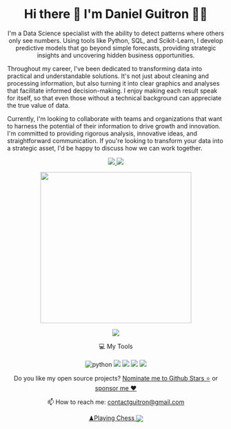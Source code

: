<h1 align='center'>
  Hi there 👋 I'm Daniel Guitron 👨‍💻
</h1>

<p align='center'>
I'm a Data Science specialist with the ability to detect patterns where others only see numbers. Using tools like Python, SQL, and Scikit-Learn, I develop predictive models that go beyond simple forecasts, providing strategic insights and uncovering hidden business opportunities.

Throughout my career, I've been dedicated to transforming data into practical and understandable solutions. It's not just about cleaning and processing information, but also turning it into clear graphics and analyses that facilitate informed decision-making. I enjoy making each result speak for itself, so that even those without a technical background can appreciate the true value of data.

Currently, I'm looking to collaborate with teams and organizations that want to harness the potential of their information to drive growth and innovation. I'm committed to providing rigorous analysis, innovative ideas, and straightforward communication. If you're looking to transform your data into a strategic asset, I'd be happy to discuss how we can work together.
</p>

<p align='center'>
  <a href="https://github.com/sponsors/danngu">
    <img src="https://img.shields.io/badge/sponsor-30363D?style=for-the-badge&logo=GitHub-Sponsors&logoColor=#white" />        
  </a>
  <a href="https://www.linkedin.com/in/danielguitron/">
    <img src="https://img.shields.io/badge/linkedin-%230077B5.svg?&style=for-the-badge&logo=linkedin&logoColor=white" />
  </a>
</p>

<p align='center'>
  <a href="#"><img src="https://github-readme-stats.vercel.app/api?username=dannngu&show_icons=true&count_private=true&theme=city_lights" width="350"></a>
</p>

 <p align='center'>
  <a href='https://pay.blink.sv/danguitron?amount=0&memo=&display=USD'>
     <img src='https://github.com/alexandresanlim/alexandresanlim/assets/5353685/ca997d22-da69-428f-bce6-ce5a3df274cf' />
  </a>
 <p/>

<p align='center'>
  💻 My Tools<br/><br/>
  <img decoding="async" src="https://img.shields.io/badge/Python-3776AB?style=for-the-badge&logo=python&logoColor=white" alt="python"/>
  <img src="https://img.shields.io/badge/Pandas-070807?&style=for-the-badge&logo=pandas&logoColor=white" />
  <img src="https://img.shields.io/badge/NumPy-739492?&style=for-the-badge&logo=numpy&logoColor=white" />
  <img src="https://img.shields.io/badge/Matplotlib-%92156116.svg?&style=for-the-badge&logo=matplotlib&logoColor=white" />
  <img src="https://img.shields.io/badge/Mysql-88bd88?&style=for-the-badge&logo=mysql&logoColor=white" />
</p>

<p align='center'>
  Do you like my open source projects? <a href='https://stars.github.com/nominate/'>Nominate me to Github Stars ⭐</a> or <a href='https://github.com/sponsors/dannngu'>sponsor me ❤️</a>
</p>

<!-- <details align='center'>
  <summary>:zap: My workspace specs</summary>
</details>-->

<p align='center'>
  📫 How to reach me: <a href='mailto:contactguitron@gmail.com'>contactguitron@gmail.com</a>
</p>


<p align='center'>
  <a href='https://www.chess.com/member/danguitron'>♟Playing Chess
<img align='center' src='https://img.shields.io/badge/dynamic/json?logo=chessdotcom&label=rating&query=%24.chess_rapid.last.rating&url=https%3A%2F%2Fapi.chess.com%2Fpub%2Fplayer%2Fdanguitron%2Fstats'/></a>
  </p>






  


